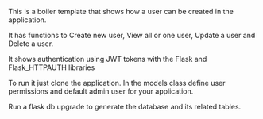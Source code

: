 This is a boiler template that shows how a user can be created in the application.

It has functions to Create new user, View all or one user, Update a user and Delete a user.

It shows authentication using JWT tokens with the Flask and Flask_HTTPAUTH libraries

To run it just clone the application. In the models class define user permissions and default admin user for your application.

Run a flask db upgrade to generate the database and its related tables.
